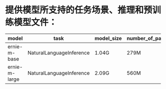 # 提供模型所支持的任务场景、推理和预训练模型文件：
|model | task |             model_size | number_of_parameters | max_position_embeddings | download |
|---|---|---|---|---| --- | 
|ernie-m-base | NaturalLanguageInference | 1.04G | 279M | 514 | [Pretrained_model](https://paddlenlp.bj.bcebos.com/models/transformers/ernie_m/ernie_m_base.pdparams) |
|ernie-m-large | NaturalLanguageInference | 2.09G | 560M | 514 | [Pretrained_model](https://paddlenlp.bj.bcebos.com/models/transformers/ernie_m/ernie_m_large.pdparams) |

